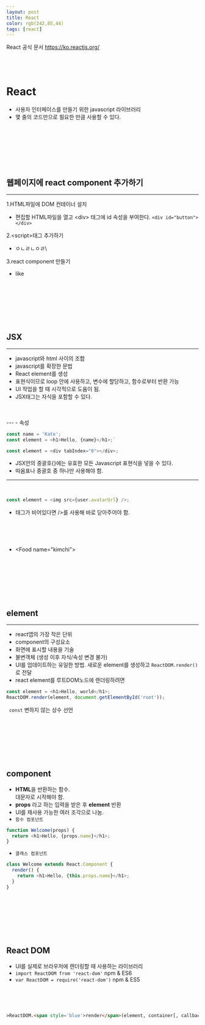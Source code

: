 ```yaml
---
layout: post
title: React
color: rgb(242,85,44)
tags: [react]
---
```


React 공식 문서 https://ko.reactjs.org/
<br>
<br>
<br>
<br>

# React
- 사용자 인터페이스를 만들기 위한 javascript 라이브러리
- 몇 줄의 코드만으로 필요한 만큼 사용할 수 있다.
<br>
<br>
<br>
<br>
<br>
<br>

## 웹페이지에 react component 추가하기
----
1.HTML파일에 DOM 컨테이너 설치
  - 편집할 HTML파일을 열고 \<div> 태그에 id 속성을 부여한다.
  `<div id="button"></div>`   

2.\<script>태그 추가하기
  - ㅇㄴㄹㄴㅇㄹ\

3.react component 만들기
  - like

<br>
<br>
<br>
<br>
<br>
<br>

## JSX
---
- javascript와 html 사이의 조합
- javascript를 확장한 문법
- React element를 생성
- 표현식이므로 loop 안에 사용하고, 변수에 할당하고, 함수로부터 반환 가능
- UI 작업을 할 때 시각적으로 도움이 됨.
- JSX태그는 자식을 포함할 수 있다.
<br>
<Br>
---
  - 속성

```javascript
const name = 'Kate';
const element = <h1>Hello, {name}</h1>;`
```

```javascript
const element = <div tabIndex="0"></div>;
```
  - JSX안의 중괄호{}에는 유효한 모든 Javascript 표현식을 넣을 수 있다.
  - 따옴표나 중괄호 중 하나만 사용해야 함.
  ---
  <br>

```javascript
const element = <img src={user.avatarUrl} />;
```

- 태그가 비어있다면 />를 사용해 바로 닫아주어야 함.

<br>
<br>
<br>


 - \<Food name="kimchi">
<br>
<br>
<br>
<br>
<br>
<br>

## element
---
- react앱의 가장 작은 단위
- component의 구성요소
- 화면에 표시할 내용을 기술
- 불변객체 (생성 이후 자식/속성 변경 불가)
- UI를 업데이트하는 유일한 방법. 새로운 element를 생성하고 `ReactDOM.render()` 로 전달
- react element를 루트DOM노드에 렌더링하려면
```javascript
const element = <h1>Hello, world</h1>;
ReactDOM.render(element, document.getElementById('root'));
```

` const`
변하지 않는 상수 선언

<br>
<br>
<br>
<br>
<br>
<br>

## component
- **HTML**을 반환하는 함수.  
대문자로 시작해야 함.
- **props** 라고 하는 입력을 받은 후 **element** 반환
- UI를 재사용 가능한 여러 조각으로 나눔.
- `함수 컴포넌트`
```javascript
function Welcome(props) {
  return <h1>Hello, {props.name}</h1>;
}
```
- `클래스 컴포넌트`
```javascript
class Welcome extends React.Component {
  render() {
    return <h1>Hello, {this.props.name}</h1>;
  }
}
```


<br>
<br>
<br>
<br>
<br>
<br>

## React DOM
- UI를 실제로 브라우저에 렌더링할 때 사용하는 라이브러리
- `import ReactDOM from 'react-dom'` npm & ES6
- `var ReactDOM = require('react-dom')` npm & ES5
<br>
<br>
<br>

```html
>ReactDOM.<span style='blue'>render</span>(element, container[, callback])
```
